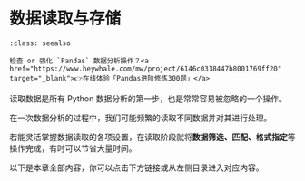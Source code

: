 # 数据读取与存储



```{admonition} 在线刷题
:class: seealso

检查 or 强化 `Pandas` 数据分析操作？<a href="https://www.heywhale.com/mw/project/6146c0318447b8001769ff20" target="_blank">👉在线体验「Pandas进阶修炼300题」</a>
```

读取数据是所有 Python 数据分析的第一步，也是常常容易被忽略的一个操作。

在一次数据分析的过程中，我们可能频繁的读取不同数据并对其进行处理。

若能灵活掌握数据读取的各项设置，在读取阶段就将**数据筛选、匹配、格式指定**等操作完成，有时可以节省大量时间。

以下是本章全部内容，你可以点击下方链接或从左侧目录进入对应内容。

```{tableofcontents}
```